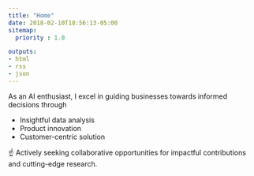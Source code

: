 ```yaml
---
title: "Home"
date: 2018-02-10T18:56:13-05:00
sitemap:
  priority : 1.0

outputs:
- html
- rss
- json
---
```


As an AI enthusiast, I excel in guiding businesses towards informed decisions through 
- Insightful data analysis
- Product innovation
- Customer-centric solution

☝ Actively seeking collaborative opportunities for impactful contributions and cutting-edge research.